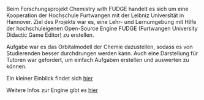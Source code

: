 Beim Forschungsprojekt Chemistry with FUDGE handelt es sich um eine Kooperation der Hochschule Furtwangen mit der Leibniz Universität in Hannover. 
Ziel des Projekts war es, eine Lehr- und Lernumgebung mit Hilfe der hochschuleigenen Open-Source Engine FUDGE (Furtwangen University Didactic Game Editor) zu erstellen.

Aufgabe war es das Orbitalmodell der Chemie dazustellen, sodass es von Studierenden besser durchdrungen werden kann.
Auch eine Darstellung für Tutoren war gefordert, um einfach Aufgaben erstellen und auswerten zu können.

Ein kleiner Einblick findet sich [hier](https://hs-furtwangen.github.io/FUDGE-Chemistry_MasterW19/app/index.html)

Weitere Infos zur Engine gibt es [hier](https://jirkadelloro.github.io/FUDGE/)
